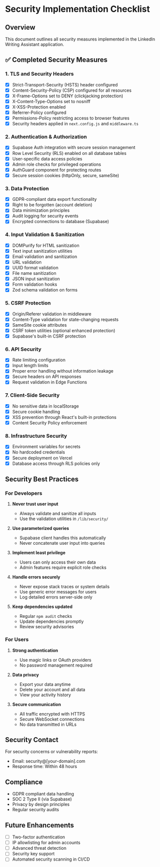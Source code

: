 # Security Implementation Checklist

## Overview
This document outlines all security measures implemented in the LinkedIn Writing Assistant application.

## ✅ Completed Security Measures

### 1. TLS and Security Headers
- [x] Strict-Transport-Security (HSTS) header configured
- [x] Content-Security-Policy (CSP) configured for all resources
- [x] X-Frame-Options set to DENY (clickjacking protection)
- [x] X-Content-Type-Options set to nosniff
- [x] X-XSS-Protection enabled
- [x] Referrer-Policy configured
- [x] Permissions-Policy restricting access to browser features
- [x] Security headers applied in `next.config.js` and `middleware.ts`

### 2. Authentication & Authorization
- [x] Supabase Auth integration with secure session management
- [x] Row Level Security (RLS) enabled on all database tables
- [x] User-specific data access policies
- [x] Admin role checks for privileged operations
- [x] AuthGuard component for protecting routes
- [x] Secure session cookies (httpOnly, secure, sameSite)

### 3. Data Protection
- [x] GDPR-compliant data export functionality
- [x] Right to be forgotten (account deletion)
- [x] Data minimization principles
- [x] Audit logging for security events
- [x] Encrypted connections to database (Supabase)

### 4. Input Validation & Sanitization
- [x] DOMPurify for HTML sanitization
- [x] Text input sanitization utilities
- [x] Email validation and sanitization
- [x] URL validation
- [x] UUID format validation
- [x] File name sanitization
- [x] JSON input sanitization
- [x] Form validation hooks
- [x] Zod schema validation on forms

### 5. CSRF Protection
- [x] Origin/Referer validation in middleware
- [x] Content-Type validation for state-changing requests
- [x] SameSite cookie attributes
- [x] CSRF token utilities (optional enhanced protection)
- [x] Supabase's built-in CSRF protection

### 6. API Security
- [x] Rate limiting configuration
- [x] Input length limits
- [x] Proper error handling without information leakage
- [x] Secure headers on API responses
- [x] Request validation in Edge Functions

### 7. Client-Side Security
- [x] No sensitive data in localStorage
- [x] Secure cookie handling
- [x] XSS prevention through React's built-in protections
- [x] Content Security Policy enforcement

### 8. Infrastructure Security
- [x] Environment variables for secrets
- [x] No hardcoded credentials
- [x] Secure deployment on Vercel
- [x] Database access through RLS policies only

## Security Best Practices

### For Developers

1. **Never trust user input**
   - Always validate and sanitize all inputs
   - Use the validation utilities in `/lib/security/`

2. **Use parameterized queries**
   - Supabase client handles this automatically
   - Never concatenate user input into queries

3. **Implement least privilege**
   - Users can only access their own data
   - Admin features require explicit role checks

4. **Handle errors securely**
   - Never expose stack traces or system details
   - Use generic error messages for users
   - Log detailed errors server-side only

5. **Keep dependencies updated**
   - Regular `npm audit` checks
   - Update dependencies promptly
   - Review security advisories

### For Users

1. **Strong authentication**
   - Use magic links or OAuth providers
   - No password management required

2. **Data privacy**
   - Export your data anytime
   - Delete your account and all data
   - View your activity history

3. **Secure communication**
   - All traffic encrypted with HTTPS
   - Secure WebSocket connections
   - No data transmitted in URLs

## Security Contact

For security concerns or vulnerability reports:
- Email: security@[your-domain].com
- Response time: Within 48 hours

## Compliance

- GDPR compliant data handling
- SOC 2 Type II (via Supabase)
- Privacy by design principles
- Regular security audits

## Future Enhancements

- [ ] Two-factor authentication
- [ ] IP allowlisting for admin accounts
- [ ] Advanced threat detection
- [ ] Security key support
- [ ] Automated security scanning in CI/CD